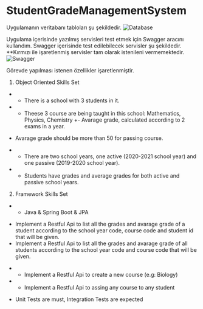 # StudentGradeManagementSystem
Uygulamanın veritabanı tabloları şu şekildedir.
![Database](https://user-images.githubusercontent.com/52373489/162598212-bb7374da-af44-42a9-aaa1-5124fb4c8307.png)

Uygulama içerisinde yazılmış servisleri test etmek için Swagger aracını kullandım. Swagger içerisinde test edilebilecek servisler şu şekildedir.
**Kırmızı ile işaretlenmiş servisler tam olarak istenileni vermemektedir.
![Swagger](https://user-images.githubusercontent.com/52373489/162598258-62417e9d-8196-4fb6-b803-da23b281c9f9.png)

Görevde yapılması istenen özellikler işaretlenmiştir.
1) Object Oriented Skills Set
+ + There is a school with 3 students in it. 
+ + Theese 3 course are being taught in this school: Mathematics, Physics, Chemistry
+- Avarage grade, calculated according to 2 exams in a year. 
- Avarage grade should be more than 50 for passing course.
+ + There are two school years, one active (2020-2021 school year) and one passive (2019-2020 school year).
+ + Students have grades and average grades for both active and passive school years.
 
2) Framework Skills Set
+ + Java & Spring Boot & JPA
- Implement a Restful Api to list all the grades and avarage grade of a student according to the school year code, course code and student id that will be given.
- Implement a Restful Api to list all the grades and avarage grade of all students according to the school year code and course code that will be given.
+ + Implement a Restful Api to create a new course (e.g: Biology)
+ + Implement a Restful Api to assing any course to any student
- Unit Tests are must, Integration Tests are expected

